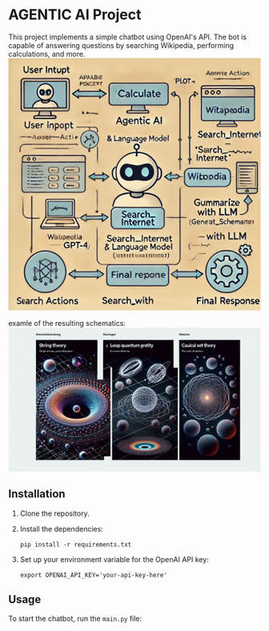 # AGENTIC AI Project

This project implements a simple chatbot using OpenAI's API. The bot is capable of answering questions by searching Wikipedia, performing calculations, and more.
![Flowchart of Chatbot Workflow](./images/AGENT.webp)

examle of the resulting schematics:
![result](./result_image/schematic_image.png)


## Installation

1. Clone the repository.
2. Install the dependencies:

    ```
    pip install -r requirements.txt
    ```

3. Set up your environment variable for the OpenAI API key:

    ```
    export OPENAI_API_KEY='your-api-key-here'
    ```

## Usage

To start the chatbot, run the `main.py` file:

